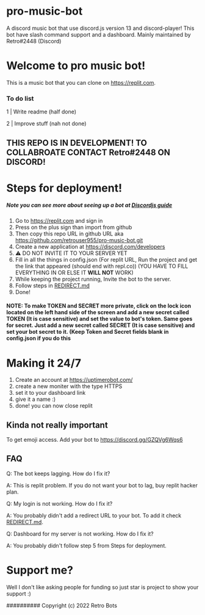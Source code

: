 # pro-music-bot
A discord music bot that use discord.js version 13 and discord-player! This bot have slash command support and a dashboard. Mainly maintained by Retro#2448 (Discord)

# Welcome to pro music bot!

This is a music bot that you can clone on https://replit.com.

### To do list

1 | Write readme (half done)


2 | Improve stuff (nah not done)

## THIS REPO IS IN DEVELOPMENT! TO COLLABROATE CONTACT Retro#2448 ON DISCORD!

# Steps for deployment!

##### Note you can see more about seeing up a bot at [Discordjs guide](https://discordjs.guide/preparations/setting-up-a-bot-application.html#creating-your-bot)

1. Go to https://replit.com and sign in
2. Press on the plus sign than import from github
3. Then copy this repo URL in github URL aka https://github.com/retrouser955/pro-music-bot.git
4. Create a new application at https://discord.com/developers
5. ⚠ DO NOT INVITE IT TO YOUR SERVER YET
6. Fill in all the things in config.json (For replit URL, Run the project and get the link that appeared (should end with repl.co)) (YOU HAVE TO FILL EVERYTHING IN OR ELSE IT **WILL NOT** WORK)
7. While keeping the project running, Invite the bot to the server.
8. Follow steps in [REDIRECT.md](https://github.com/retrouser955/pro-music-bot/blob/main/REDIRECT.md)
9. Done!

#### NOTE: To make TOKEN and SECRET more private, click on the lock icon located on the left hand side of the screen and add a new secret called TOKEN (It is case sensitive) and set the value to bot's token. Same goes for secret. Just add a new secret called SECRET (It is case sensitive) and set your bot secret to it. (Keep Token and Secret fields blank in config.json if you do this

# Making it 24/7

1. Create an account at https://uptimerobot.com/
2. create a new moniter with the type HTTPS
3. set it to your dashboard link
4. give it a name :)
5. done! you can now close replit

## Kinda not really important

To get emoji access. Add your bot to https://discord.gg/GZQVg6Wqs6

## FAQ

Q: The bot keeps lagging. How do I fix it?

A: This is replit problem. If you do not want your bot to lag, buy replit hacker plan.

Q: My login is not working. How do I fix it?

A: You probably didn't add a redirect URL to your bot. To add it check [REDIRECT.md](https://github.com/retrouser955/pro-music-bot/blob/main/REDIRECT.md).

Q: Dashboard for my server is not working. How do I fix it?

A: You probably didn't follow step 5 from Steps for deployment.

# Support me?

Well I don't like asking people for funding so just star is project to show your support :)

########## Copyright (c) 2022 Retro Bots
